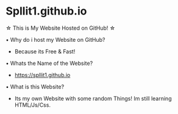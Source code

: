 #            Spllit1.github.io           #   


☆  This is My Website Hosted on GitHub! ☆

  • Why do i host my Website on GitHub?
  - Because its Free & Fast!
  
  • Whats the Name of the Website?
  - https://spllit1.github.io 

  • What is this Website?
  - Its my own Website with some random 
    Things! Im still learning HTML/Js/Css.

  

